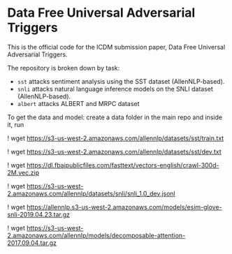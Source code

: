# Data Free Universal Adversarial Triggers

This is the official code for the ICDM submission paper, Data Free Universal Adversarial Triggers.

The repository is broken down by task: 
+ `sst` attacks sentiment analysis using the SST dataset (AllenNLP-based).
+ `snli` attacks natural language inference models on the SNLI dataset (AllenNLP-based).
+ `albert` attacks ALBERT and MRPC dataset

To get the data and model:
create a data folder in the main repo and inside it, run

! wget https://s3-us-west-2.amazonaws.com/allennlp/datasets/sst/train.txt

! wget https://s3-us-west-2.amazonaws.com/allennlp/datasets/sst/dev.txt

! wget https://dl.fbaipublicfiles.com/fasttext/vectors-english/crawl-300d-2M.vec.zip

! wget https://s3-us-west-2.amazonaws.com/allennlp/datasets/snli/snli_1.0_dev.jsonl

! wget https://allennlp.s3-us-west-2.amazonaws.com/models/esim-glove-snli-2019.04.23.tar.gz

! wget https://s3-us-west-2.amazonaws.com/allennlp/models/decomposable-attention-2017.09.04.tar.gz


